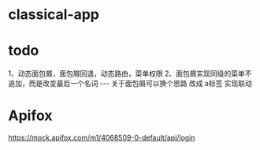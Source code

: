 # classical-app

# todo 
1、动态面包屑，面包屑回退，动态路由，菜单权限
2、面包屑实现同级的菜单不追加，而是改变最后一个名词
--- 关于面包屑可以换个思路 改成 a标签 实现联动

# Apifox
https://mock.apifox.com/m1/4068509-0-default/api/login


